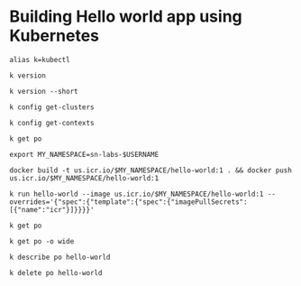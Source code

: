 # Building Hello world app using Kubernetes

`alias k=kubectl`

`k version`

`k version --short`

`k config get-clusters`

`k config get-contexts`

`k get po`

`export MY_NAMESPACE=sn-labs-$USERNAME`

`docker build -t us.icr.io/$MY_NAMESPACE/hello-world:1 . && docker push us.icr.io/$MY_NAMESPACE/hello-world:1`

`k run hello-world --image us.icr.io/$MY_NAMESPACE/hello-world:1 --overrides='{"spec":{"template":{"spec":{"imagePullSecrets":[{"name":"icr"}]}}}}'`

`k get po`

`k get po -o wide`

`k describe po hello-world`

`k delete po hello-world`

